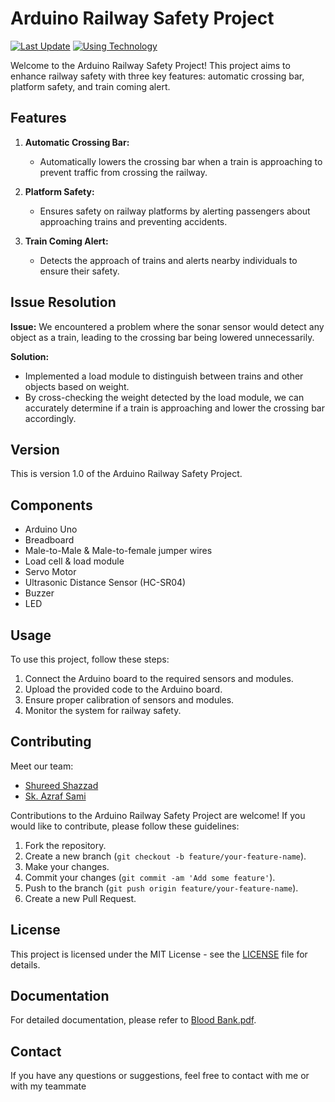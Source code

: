 # Arduino Railway Safety Project

[![Last Update](https://img.shields.io/badge/Last%20Update-February%2024%2C%202024-blue)](https://github.com/yourusername/your-repo)
[![Using Technology](https://img.shields.io/badge/Using%20Technology-Arduino-orange)](https://github.com/yourusername/your-repo)

Welcome to the Arduino Railway Safety Project! This project aims to enhance railway safety with three key features: automatic crossing bar, platform safety, and train coming alert.

## Features

1. **Automatic Crossing Bar:**
   - Automatically lowers the crossing bar when a train is approaching to prevent traffic from crossing the railway.

2. **Platform Safety:**
   - Ensures safety on railway platforms by alerting passengers about approaching trains and preventing accidents.

3. **Train Coming Alert:**
   - Detects the approach of trains and alerts nearby individuals to ensure their safety.

## Issue Resolution

**Issue:** We encountered a problem where the sonar sensor would detect any object as a train, leading to the crossing bar being lowered unnecessarily.

**Solution:**
   - Implemented a load module to distinguish between trains and other objects based on weight.
   - By cross-checking the weight detected by the load module, we can accurately determine if a train is approaching and lower the crossing bar accordingly.

## Version

This is version 1.0 of the Arduino Railway Safety Project.

## Components 

- Arduino Uno
- Breadboard
- Male-to-Male & Male-to-female jumper wires
- Load cell & load module
- Servo Motor
- Ultrasonic Distance Sensor (HC-SR04)
- Buzzer
- LED

## Usage

To use this project, follow these steps:
1. Connect the Arduino board to the required sensors and modules.
2. Upload the provided code to the Arduino board.
3. Ensure proper calibration of sensors and modules.
4. Monitor the system for railway safety.

## Contributing

Meet our team:

- [Shureed Shazzad](https://github.com/shureedshazzad)
- [Sk. Azraf Sami](https://github.com/Sk-Azraf-Sami)

Contributions to the Arduino Railway Safety Project are welcome! If you would like to contribute, please follow these guidelines:
1. Fork the repository.
2. Create a new branch (`git checkout -b feature/your-feature-name`).
3. Make your changes.
4. Commit your changes (`git commit -am 'Add some feature'`).
5. Push to the branch (`git push origin feature/your-feature-name`).
6. Create a new Pull Request.

## License

This project is licensed under the MIT License - see the [LICENSE](LICENSE) file for details.

## Documentation

For detailed documentation, please refer to [Blood Bank.pdf](https://github.com/Sk-Azraf-Sami/Blood-Bank/blob/main/Blood%20Bank.pdf).

## Contact

If you have any questions or suggestions, feel free to contact with me or with my teammate 

